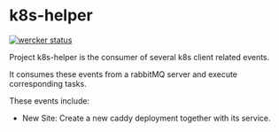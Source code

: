 # k8s-helper

[![wercker status](https://app.wercker.com/status/2ac78bf6a9ffede5bb13758a616d4791/s/master "wercker status")](https://app.wercker.com/project/byKey/2ac78bf6a9ffede5bb13758a616d4791)

Project k8s-helper is the consumer of several k8s client related events.

It consumes these events from a rabbitMQ server and execute corresponding tasks.

These events include:

- New Site: Create a new caddy deployment together with its service.
